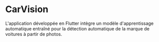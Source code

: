 # CarVision
L'application développée en Flutter intègre un modèle d'apprentissage automatique entraîné pour la détection automatique de la marque de voitures à partir de photos.
